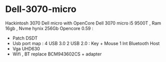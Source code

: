 # Dell-3070-micro
Hackintosh  3070 Dell micro with OpenCore
Dell 3070 micro i5 9500T , Ram 16gb , Nvme hynix 256Gb
Opencore 0.59 :
- Patch DSDT 
- Usb port map : 
  4 USB 3.0 
  2 USB 2.0 : Key + Mouse
  1 Int Bluetooth Host
- Vga UHD630
- Wifi , BT replace BCM943602CS + adapter

